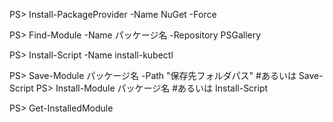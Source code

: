 ﻿

PS> Install-PackageProvider -Name NuGet -Force

PS> Find-Module -Name パッケージ名 -Repository PSGallery

PS> Install-Script -Name install-kubectl 

PS> Save-Module パッケージ名 -Path "保存先フォルダパス" #あるいは Save-Script
PS> Install-Module パッケージ名 #あるいは Install-Script

PS> Get-InstalledModule
